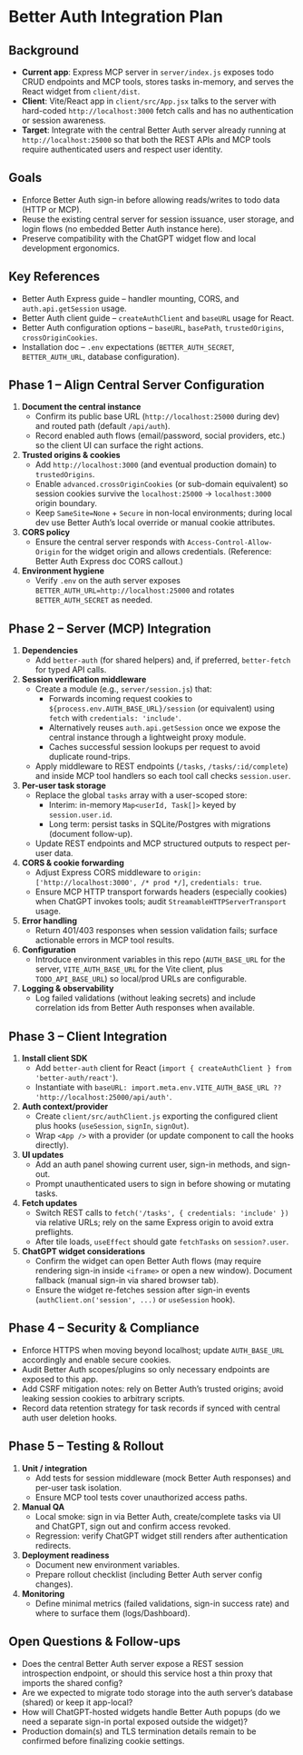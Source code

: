# Better Auth Integration Plan

## Background
- **Current app**: Express MCP server in `server/index.js` exposes todo CRUD endpoints and MCP tools, stores tasks in-memory, and serves the React widget from `client/dist`.
- **Client**: Vite/React app in `client/src/App.jsx` talks to the server with hard-coded `http://localhost:3000` fetch calls and has no authentication or session awareness.
- **Target**: Integrate with the central Better Auth server already running at `http://localhost:25000` so that both the REST APIs and MCP tools require authenticated users and respect user identity.

## Goals
- Enforce Better Auth sign-in before allowing reads/writes to todo data (HTTP or MCP).
- Reuse the existing central server for session issuance, user storage, and login flows (no embedded Better Auth instance here).
- Preserve compatibility with the ChatGPT widget flow and local development ergonomics.

## Key References
- Better Auth Express guide – handler mounting, CORS, and `auth.api.getSession` usage. <!-- express.mdx -->
- Better Auth client guide – `createAuthClient` and `baseURL` usage for React. <!-- client.mdx -->
- Better Auth configuration options – `baseURL`, `basePath`, `trustedOrigins`, `crossOriginCookies`. <!-- options.mdx, cookies.mdx -->
- Installation doc – `.env` expectations (`BETTER_AUTH_SECRET`, `BETTER_AUTH_URL`, database configuration). <!-- installation.mdx -->

## Phase 1 – Align Central Server Configuration
1. **Document the central instance**
   - Confirm its public base URL (`http://localhost:25000` during dev) and routed path (default `/api/auth`).
   - Record enabled auth flows (email/password, social providers, etc.) so the client UI can surface the right actions.
2. **Trusted origins & cookies**
   - Add `http://localhost:3000` (and eventual production domain) to `trustedOrigins`.
   - Enable `advanced.crossOriginCookies` (or sub-domain equivalent) so session cookies survive the `localhost:25000` → `localhost:3000` origin boundary.
   - Keep `SameSite=None` + `Secure` in non-local environments; during local dev use Better Auth’s local override or manual cookie attributes.
3. **CORS policy**
   - Ensure the central server responds with `Access-Control-Allow-Origin` for the widget origin and allows credentials. (Reference: Better Auth Express doc CORS callout.)
4. **Environment hygiene**
   - Verify `.env` on the auth server exposes `BETTER_AUTH_URL=http://localhost:25000` and rotates `BETTER_AUTH_SECRET` as needed.

## Phase 2 – Server (MCP) Integration
1. **Dependencies**
   - Add `better-auth` (for shared helpers) and, if preferred, `better-fetch` for typed API calls.
2. **Session verification middleware**
   - Create a module (e.g., `server/session.js`) that:
     - Forwards incoming request cookies to `${process.env.AUTH_BASE_URL}/session` (or equivalent) using `fetch` with `credentials: 'include'`.
     - Alternatively reuses `auth.api.getSession` once we expose the central instance through a lightweight proxy module.
     - Caches successful session lookups per request to avoid duplicate round-trips.
   - Apply middleware to REST endpoints (`/tasks`, `/tasks/:id/complete`) and inside MCP tool handlers so each tool call checks `session.user`.
3. **Per-user task storage**
   - Replace the global `tasks` array with a user-scoped store:
     - Interim: in-memory `Map<userId, Task[]>` keyed by `session.user.id`.
     - Long term: persist tasks in SQLite/Postgres with migrations (document follow-up).
   - Update REST endpoints and MCP structured outputs to respect per-user data.
4. **CORS & cookie forwarding**
   - Adjust Express CORS middleware to `origin: ['http://localhost:3000', /* prod */]`, `credentials: true`.
   - Ensure MCP HTTP transport forwards headers (especially cookies) when ChatGPT invokes tools; audit `StreamableHTTPServerTransport` usage.
5. **Error handling**
   - Return 401/403 responses when session validation fails; surface actionable errors in MCP tool results.
6. **Configuration**
   - Introduce environment variables in this repo (`AUTH_BASE_URL` for the server, `VITE_AUTH_BASE_URL` for the Vite client, plus `TODO_API_BASE_URL`) so local/prod URLs are configurable.
7. **Logging & observability**
   - Log failed validations (without leaking secrets) and include correlation ids from Better Auth responses when available.

## Phase 3 – Client Integration
1. **Install client SDK**
   - Add `better-auth` client for React (`import { createAuthClient } from 'better-auth/react'`).
   - Instantiate with `baseURL: import.meta.env.VITE_AUTH_BASE_URL ?? 'http://localhost:25000/api/auth'`.
2. **Auth context/provider**
   - Create `client/src/authClient.js` exporting the configured client plus hooks (`useSession`, `signIn`, `signOut`).
   - Wrap `<App />` with a provider (or update component to call the hooks directly).
3. **UI updates**
   - Add an auth panel showing current user, sign-in methods, and sign-out.
   - Prompt unauthenticated users to sign in before showing or mutating tasks.
4. **Fetch updates**
   - Switch REST calls to `fetch('/tasks', { credentials: 'include' })` via relative URLs; rely on the same Express origin to avoid extra preflights.
   - After tile loads, `useEffect` should gate `fetchTasks` on `session?.user`.
5. **ChatGPT widget considerations**
   - Confirm the widget can open Better Auth flows (may require rendering sign-in inside `<iframe>` or open a new window). Document fallback (manual sign-in via shared browser tab).
   - Ensure the widget re-fetches session after sign-in events (`authClient.on('session', ...)` or `useSession` hook).

## Phase 4 – Security & Compliance
- Enforce HTTPS when moving beyond localhost; update `AUTH_BASE_URL` accordingly and enable secure cookies.
- Audit Better Auth scopes/plugins so only necessary endpoints are exposed to this app.
- Add CSRF mitigation notes: rely on Better Auth’s trusted origins; avoid leaking session cookies to arbitrary scripts.
- Record data retention strategy for task records if synced with central auth user deletion hooks.

## Phase 5 – Testing & Rollout
1. **Unit / integration**
   - Add tests for session middleware (mock Better Auth responses) and per-user task isolation.
   - Ensure MCP tool tests cover unauthorized access paths.
2. **Manual QA**
   - Local smoke: sign in via Better Auth, create/complete tasks via UI and ChatGPT, sign out and confirm access revoked.
   - Regression: verify ChatGPT widget still renders after authentication redirects.
3. **Deployment readiness**
   - Document new environment variables.
   - Prepare rollout checklist (including Better Auth server config changes).
4. **Monitoring**
   - Define minimal metrics (failed validations, sign-in success rate) and where to surface them (logs/Dashboard).

## Open Questions & Follow-ups
- Does the central Better Auth server expose a REST session introspection endpoint, or should this service host a thin proxy that imports the shared config?
- Are we expected to migrate todo storage into the auth server’s database (shared) or keep it app-local?
- How will ChatGPT-hosted widgets handle Better Auth popups (do we need a separate sign-in portal exposed outside the widget)?
- Production domain(s) and TLS termination details remain to be confirmed before finalizing cookie settings.
